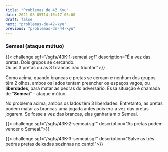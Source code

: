 ```yaml
---
title: "Problemas de 43 Kyu"
date: 2021-08-05T14:10:17-03:00
draft: false
next: "problemas-de-42-kyu"
previous: "problemas-de-44-kyu"
---
```


### Semeai (ataque mútuo)

{{< challenge sgf="/sgfs/43K-1-semeai.sgf" description="É a vez das pretas. Dois grupos se cercando.<br />Ou as 3 pretas ou as 3 brancas irão triunfar.">}} 

Como acima, quando brancas e pretas se cercam e nenhum dos grupos têm 2 olhos, ambos os lados tentam preencher os espaços vagos, ou **liberdades**, para matar as pedras do adversário.
Essa situação é chamada de "**Semeai**" - ataque mútuo.

No problema acima, ambos os lados têm 3 liberdades. Entretanto, as pretas podem matar as brancas uma jogada antes pois era a vez das pretas jogarem.
Se fosse a vez das brancas, elas ganhariam o Semeai.

{{< challenge sgf="/sgfs/43K-2-semeai.sgf" description="As pretas podem vencer o Semeai.">}} 

{{< challenge sgf="/sgfs/43K-3-semeai.sgf" description="Salve as três pedras pretas deixadas sozinhas no canto!">}} 


